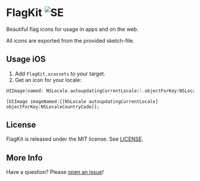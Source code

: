 # FlagKit ![SE](https://github.com/madebybowtie/FlagKit/blob/master/iOS/SE@2x.png)

Beautiful flag icons for usage in apps and on the web.

All icons are exported from the provided sketch-file.

## Usage iOS

1. Add ```FlagKit.xcassets``` to your target.
2. Get an icon for your locale:
```swift
UIImage(named: NSLocale.autoupdatingCurrentLocale().objectForKey(NSLocaleCountryCode) as! String)
```
```objc
[UIImage imageNamed:[[NSLocale autoupdatingCurrentLocale] objectForKey:NSLocaleCountryCode]];
```

## License

FlagKit is released under the MIT license. See
[LICENSE](https://github.com/madebybowtie/FlagKit/blob/master/LICENSE).

## More Info

Have a question? Please [open an issue](https://github.com/madebybowtie/FlagKit/issues/new)!
